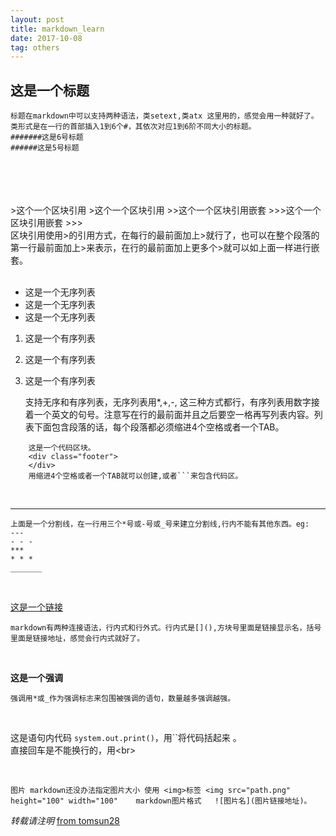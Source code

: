 ```yaml
---
layout: post
title: markdown_learn
date: 2017-10-08
tag: others
---
```


## 这是一个标题

	标题在markdown中可以支持两种语法，类setext,类atx 这里用的，感觉会用一种就好了。
	类形式是在一行的首部插入1到6个#，其依次对应1到6阶不同大小的标题。
	#######这是6号标题
	######这是5号标题
<br>
<br>
<br>
<br>
>这个一个区块引用
>这个一个区块引用
>>这个一个区块引用嵌套
>>>这个一个区块引用嵌套
>>><br>
    区块引用使用>的引用方式，在每行的最前面加上>就行了，也可以在整个段落的第一行最前面加上>来表示，在行的最前面加上更多个>就可以如上面一样进行嵌套。
<br>
<br>

* 这是一个无序列表
* 这是一个无序列表
* 这是一个无序列表
1. 这是一个有序列表
2. 这是一个有序列表
3. 这是一个有序列表<br>

    支持无序和有序列表，无序列表用*,+,-, 这三种方式都行，有序列表用数字接着一个英文的句号。注意写在行的最前面并且之后要空一格再写列表内容。列表下面包含段落的话，每个段落都必须缩进4个空格或者一个TAB。
       <br>
```
    这是一个代码区块。
    <div class="footer">
    </div>
    用缩进4个空格或者一个TAB就可以创建,或者```来包含代码区。
```

<br>

- - -
	上面是一个分割线，在一行用三个*号或-号或_号来建立分割线,行内不能有其他东西。eg:
	---
	- - -
	***
	* * *
	_______


<br>

[这是一个链接](http://usthe.com/)

	markdown有两种连接语法，行内式和行外式。行内式是[](),方块号里面是链接显示名，括号里面是链接地址，感觉会行内式就好了。

<br>


**这是一个强调**

	强调用*或_作为强调标志来包围被强调的语句，数量越多强调越强。

<br>

这是语句内代码 `system.out.print()`，用\``将代码括起来 。
<br>
直接回车是不能换行的，用\<br>
<br>

<br>

```
图片 markdown还没办法指定图片大小 使用 <img>标签 <img src="path.png" height="100" width="100"    markdown图片格式   ![图片名](图片链接地址)。
```





*转载请注明* [from tomsun28](http://usthe.com)